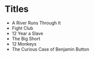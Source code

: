 # Titles
 
* A River Runs Through It
* Fight Club
* 12 Year a Slave
* The Big Short
* 12 Monkeys
* The Curious Case of Benjamin Button
